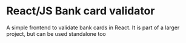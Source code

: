 # React/JS Bank card validator
 A simple frontend to validate bank cards in React. It is part of a larger project, but can be used standalone too
